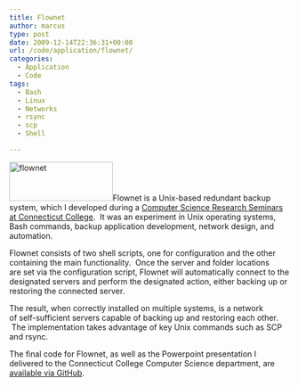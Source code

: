 ```yaml
---
title: Flownet
author: marcus
type: post
date: 2009-12-14T22:36:31+00:00
url: /code/application/flownet/
categories:
  - Application
  - Code
tags:
  - Bash
  - Linux
  - Networks
  - rsync
  - scp
  - Shell

---
```

<a href="https://github.com/optimarcusprime/Flownet/" target="_blank"><img class="alignleft size-full wp-image-753" src="http://alexmarc.us/wp-content/uploads/2014/09/flownet.png" alt="flownet" width="186" height="70" /></a>Flownet is a Unix-based redundant backup system, which I developed during a [Computer Science Research Seminars at Connecticut College][1].  It was an experiment in Unix operating systems, Bash commands, backup application development, network design, and automation.

Flownet consists of two shell scripts, one for configuration and the other containing the main functionality.  Once the server and folder locations are set via the configuration script, Flownet will automatically connect to the designated servers and perform the designated action, either backing up or restoring the connected server.

The result, when correctly installed on multiple systems, is a network of self-sufficient servers capable of backing up and restoring each other.  The implementation takes advantage of key Unix commands such as SCP and rsync.

The final code for Flownet, as well as the Powerpoint presentation I delivered to the Connecticut College Computer Science department, are <a href="https://github.com/optimarcusprime/Flownet/" target="_blank">available via GitHub</a>.

&nbsp;

 [1]: http://oak.conncoll.edu/cchung/com496/